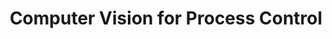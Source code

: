 ---
layout: mdpage
title: Computer Vision for Process Control
image: assets/images/machine_vision.jpg
description: 'Designing Robust Computer Vision Sensors'
nav-menu: false
show_tile: false
banner_color: style5
---